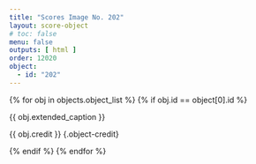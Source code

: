```yaml
---
title: "Scores Image No. 202"
layout: score-object
# toc: false
menu: false
outputs: [ html ]
order: 12020
object:
  - id: "202"
---
```


{% for obj in objects.object_list %}
{% if obj.id == object[0].id %}

{{ obj.extended_caption }}

{{ obj.credit }} {.object-credit}

{% endif %}
{% endfor %}
